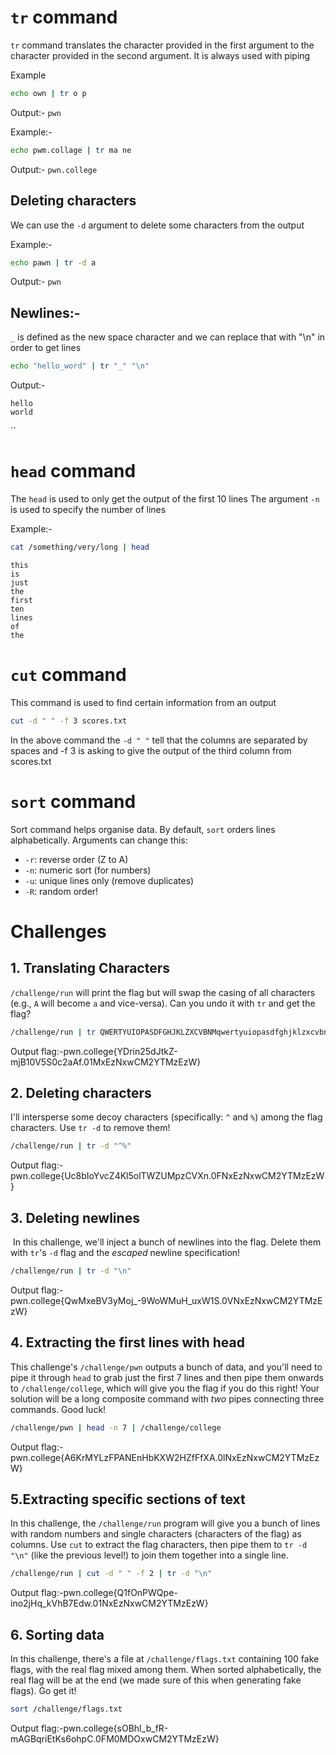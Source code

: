 
# `tr` command

`tr` command translates the character provided in the first argument to the character provided in the second argument. It is always used with piping

Example
```bash
echo own | tr o p
```

Output:-
`pwn`

Example:-
```bash
echo pwm.collage | tr ma ne
```

Output:-
`pwn.college`

## Deleting characters

We can use the `-d` argument to delete some characters from the output

Example:-
```bash
echo pawn | tr -d a
```

Output:-
`pwn`

## Newlines:-

`_` is defined as the new space character and we can replace that with "\n" in order to get lines

```bash
echo "hello_word" | tr "_" "\n"
```

Output:- 
```
hello
world
```
``
# `head` command

The `head` is used to only get the output of the first 10 lines
The argument `-n` is used to specify the number of lines

Example:-
```bash
cat /something/very/long | head
```

```
this
is
just 
the
first 
ten 
lines 
of 
the
```

# `cut` command 

This command is used to find certain information from an output
```bash
cut -d " " -f 3 scores.txt
```

In the above command the `-d " "` tell that the columns are separated by spaces and -f 3 is asking to give the output of the third column from scores.txt

# `sort` command

Sort command helps organise data.
By default, `sort` orders lines alphabetically. Arguments can change this:

- `-r`: reverse order (Z to A)
- `-n`: numeric sort (for numbers)
- `-u`: unique lines only (remove duplicates)
- `-R`: random order!


# Challenges

## 1. Translating Characters

`/challenge/run` will print the flag but will swap the casing of all characters (e.g., `A` will become `a` and vice-versa). Can you undo it with `tr` and get the flag?

```bash
/challenge/run | tr QWERTYUIOPASDFGHJKLZXCVBNMqwertyuiopasdfghjklzxcvbnm qwertyuiopasdfghjklzxcvbnmQWERTYUIOPASDFGHJKLZXCVBNM
```

Output flag:-pwn.college{YDrin25dJtkZ-mjB10V5S0c2aAf.01MxEzNxwCM2YTMzEzW}

## 2. Deleting characters

 I'll intersperse some decoy characters (specifically: `^` and `%`) among the flag characters. Use `tr -d` to remove them!

```bash
/challenge/run | tr -d "^%"
```

Output flag:-pwn.college{Uc8bIoYvcZ4Kl5olTWZUMpzCVXn.0FNxEzNxwCM2YTMzEzW}

## 3. Deleting newlines

 In this challenge, we'll inject a bunch of newlines into the flag. Delete them with `tr`'s `-d` flag and the _escaped_ newline specification!

```bash
/challenge/run | tr -d "\n"
```

Output flag:-pwn.college{QwMxeBV3yMoj_-9WoWMuH_uxW1S.0VNxEzNxwCM2YTMzEzW}

## 4. Extracting the first lines with head

This challenge's `/challenge/pwn` outputs a bunch of data, and you'll need to pipe it through `head` to grab just the first 7 lines and then pipe them onwards to `/challenge/college`, which will give you the flag if you do this right! Your solution will be a long composite command with _two_ pipes connecting three commands. Good luck!

```bash
/challenge/pwn | head -n 7 | /challenge/college
```

Output flag:-pwn.college{A6KrMYLzFPANEnHbKXW2HZfFfXA.0lNxEzNxwCM2YTMzEzW}


## 5.Extracting specific sections of text

In this challenge, the `/challenge/run` program will give you a bunch of lines with random numbers and single characters (characters of the flag) as columns. Use `cut` to extract the flag characters, then pipe them to `tr -d "\n"` (like the previous level!) to join them together into a single line.

```bash
/challenge/run | cut -d " " -f 2 | tr -d "\n"
```

Output flag:-pwn.college{Q1fOnPWQpe-ino2jHq_kVhB7Edw.01NxEzNxwCM2YTMzEzW}

## 6. Sorting data

In this challenge, there's a file at `/challenge/flags.txt` containing 100 fake flags, with the real flag mixed among them. When sorted alphabetically, the real flag will be at the end (we made sure of this when generating fake flags). Go get it!

```bash
sort /challenge/flags.txt
```

Output flag:-pwn.college{sOBhI_b_fR-mAGBqriEtKs6ohpC.0FM0MDOxwCM2YTMzEzW}